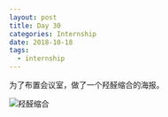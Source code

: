 ```yaml
---
layout: post
title: Day 30
categories: Internship
date: 2018-10-18
tags:
  - internship
---
```


为了布置会议室，做了一个羟醛缩合的海报。

![羟醛缩合](https://ae01.alicdn.com/kf/HTB1736oXvfsK1RjSszg761XzpXaU.png)
